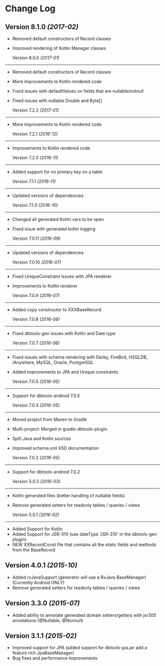 Change Log
==========

  Version 8.1.0 *(2017-02)*
---------------------------
* Removed default constructors of Record classes
* Improved rendering of Kotlin Manager classes 

  Version 8.0.0 *(2017-01)*
---------------------------
* Removed default constructors of Record classes
* More improvements to Kotlin rendered code
* Fixed issues with defaultValues on fields that are nullable/notnull
* Fixed issues with nullable Double and Byte[]

  Version 7.2.2 *(2017-01)*
---------------------------
* More improvements to Kotlin rendered code

  Version 7.2.1 *(2016-12)*
---------------------------
* Improvements to Kotlin rendered code

  Version 7.2.0 *(2016-11)*
---------------------------
* Added support for no primary key on a table

  Version 7.1.1 *(2016-11)*
---------------------------
* Updated versions of dependencies 

  Version 7.1.0 *(2016-10)*
---------------------------
* Changed all generated Kotlin vars to be open
* Fixed issue with generated kotlin logging

  Version 7.0.11 *(2016-09)*
----------------------------
* Updated versions of dependencies 

  Version 7.0.10 *(2016-07)*
----------------------------
* Fixed UniqueConstraint issues with JPA renderer
* Improvements to Kotlin renderer

  Version 7.0.9 *(2016-07)*
---------------------------
* Added copy constructor to XXXBaseRecord

  Version 7.0.8 *(2016-06)*
---------------------------
* Fixed dbtools-gen issues with Kotlin and Date type

  Version 7.0.7 *(2016-06)*
---------------------------
* Fixed issues with schema rendering with Derby, FireBird, HSQLDB, iAnywhere, MySQL, Oracle, PostgreSQL
* Added improvements to JPA and Unique constraints
 
  Version 7.0.5 *(2016-05)*
---------------------------
* Support for dbtools-android 7.0.5

  Version 7.0.3 *(2016-05)*
---------------------------
* Moved project from Maven to Gradle
* Multi-project: Merged in gradle-dbtools-plugin
* Split Java and Kotlin sources
* Improved schema.xml XSD documentation


  Version 7.0.2 *(2016-05)*
---------------------------
* Support for dbtools-android 7.0.2


  Version 5.0.3 *(2016-03)*
----------------------------

 * Kotlin generated files (better handling of nullable fields)
 * Remove generated setters for readonly tables / queries / views
 
   Version 5.0.1 *(2016-02)*
 ----------------------------
 * Added Support for Kotlin
 * Added Support for JSR-310 (use dateType 'JSR-310' in the dbtools-gen plugin)
 * NEW XXRecordConst file that contains all the static fields and methods from the BaseRecord
 
  Version 4.0.1 *(2015-10)*
----------------------------

 * Added rxJavaSupport (generator will use a RxJava BaseManager) (Currently Android ONLY)
 * Remove generated setters for readonly tables / queries / views


  Version 3.3.0 *(2015-07)*
----------------------------

 * Added ability to annotate generated domain setters/getters with jsr305 annotations (@Nullable, @Nonnull)
 

  Version 3.1.1 *(2015-02)*
----------------------------

 * Improved support for JPA (added support for dbtools-jpa.jar add a feature rich JpaBaseManager)
 * Bug fixes and performance improvements

